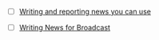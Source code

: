 - [ ] [Writing and reporting news you can use](https://www.amazon.com/Writing-Reporting-News-You-Can/dp/1138284270)

- [ ] [Writing News for Broadcast](https://www.amazon.com/Writing-News-Broadcast-Edward-Bliss/dp/0231079737)
